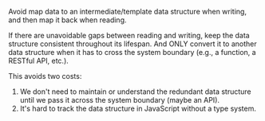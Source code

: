 Avoid map data to an intermediate/template data structure when writing, and then map it back when reading.

If there are unavoidable gaps between reading and writing, keep the data structure consistent throughout its lifespan. And ONLY convert it to another data structure when it has to cross the system boundary (e.g., a function, a RESTful API, etc.).

This avoids two costs:

1. We don't need to maintain or understand the redundant data structure until we pass it across the system boundary (maybe an API).
2. It's hard to track the data structure in JavaScript without a type system.